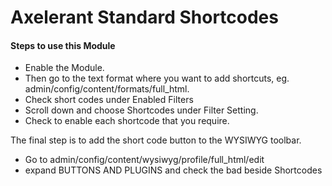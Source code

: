 # Axelerant Standard Shortcodes

#### Steps to use this Module

- Enable the Module.
- Then go to the text format where you want to add shortcuts, eg. admin/config/content/formats/full_html.
- Check short codes under Enabled Filters
- Scroll down and choose Shortcodes under Filter Setting.
- Check to enable each shortcode that you require.

The final step is to add the short code button to the WYSIWYG toolbar.

- Go to admin/config/content/wysiwyg/profile/full_html/edit
- expand BUTTONS AND PLUGINS and check the bad beside Shortcodes
